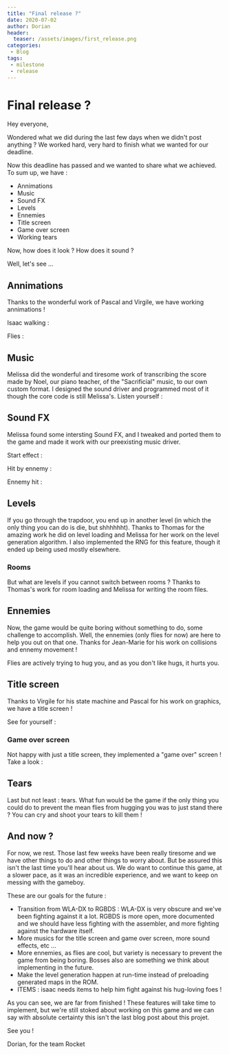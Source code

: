 ```yaml
---
title: "Final release ?"
date: 2020-07-02
author: Dorian
header:
  teaser: /assets/images/first_release.png
categories: 
 - Blog
tags:
 - milestone
 - release
---
```

# Final release ?

Hey everyone,

Wondered what we did during the last few days when we didn't post anything ? We worked hard, very hard to finish what we wanted for our deadline.

Now this deadline has passed and we wanted to share what we achieved. To sum up, we have :
- Annimations
- Music
- Sound FX
- Levels
- Ennemies
- Title screen
- Game over screen
- Working tears

Now, how does it look ? How does it sound ?

Well, let's see ...

## Annimations
Thanks to the wonderful work of Pascal and Virgile, we have working annimations !

Isaac walking :

Flies :

## Music
Melissa did the wonderful and tiresome work of transcribing the score made by Noel, our piano teacher, of the "Sacrificial" music, to our own custom format. I designed the sound driver and programmed most of it though the core code is still Melissa's.
Listen yourself :


## Sound FX
Melissa found some intersting Sound FX, and I tweaked and ported them to the game and made it work with our preexisting music driver.

Start effect :

Hit by ennemy :

Ennemy hit :

## Levels
If you go through the trapdoor, you end up in another level (in which the only thing you can do is die, but shhhhhht). Thanks to Thomas for the amazing work he did on level loading and Melissa for her work on the level generation algorithm.
I also implemented the RNG for this feature, though it ended up being used mostly elsewhere.

### Rooms
But what are levels if you cannot switch between rooms ? Thanks to Thomas's work for room loading and Melissa for writing the room files.

## Ennemies
Now, the game would be quite boring without something to do, some challenge to accomplish. Well, the ennemies (only flies for now) are here to help you out on that one. Thanks for Jean-Marie for his work on collisions and ennemy movement !

Flies are actively trying to hug you, and as you don't like hugs, it hurts you.

## Title screen
Thanks to Virgile for his state machine and Pascal for his work on graphics, we have a title screen !

See for yourself :

### Game over screen
Not happy with just a title screen, they implemented a "game over" screen ! Take a look :

## Tears
Last but not least : tears. What fun would be the game if the only thing you could do to prevent the mean flies from hugging you was to just stand there ? You can cry and shoot your tears to kill them !


## And now ?
For now, we rest. Those last few weeks have been really tiresome and we have other things to do and other things to worry about. But be assured this isn't the last time you'll hear about us. We do want to continue this game, at a slower pace, as it was an incredible experience, and we want to keep on messing with the gameboy.

These are our goals for the future :
- Transition from WLA-DX to RGBDS : WLA-DX is very obscure and we've been fighting against it a lot. RGBDS is more open, more documented and we should have less fighting with the assembler, and more fighting against the hardware itself.
- More musics for the title screen and game over screen, more sound effects, etc ...
- More ennemies, as flies are cool, but variety is necessary to prevent the game from being boring. Bosses also are something we think about implementing in the future.
- Make the level generation happen at run-time instead of preloading generated maps in the ROM.
- ITEMS : isaac needs items to help him fight against his hug-loving foes !

As you can see, we are far from finished ! These features will take time to implement, but we're still stoked about working on this game and we can say with absolute certainty this isn't the last blog post about this projet.

See you !

Dorian, for the team Rocket



